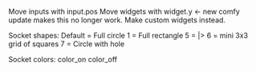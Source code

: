Move inputs with input.pos
Move widgets with widget.y <- new comfy update makes this no longer work. Make custom widgets instead.

Socket shapes:
Default = Full circle
1 = Full rectangle
5 = |>
6 = mini 3x3 grid of squares
7 = Circle with hole

Socket colors:
color_on
color_off
